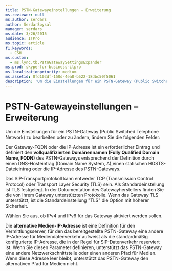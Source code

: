 ```yaml
---
title: PSTN-Gatewayeinstellungen – Erweiterung
ms.reviewer: null
ms.author: serdars
author: SerdarSoysal
manager: serdars
ms.date: 3/26/2015
audience: ITPro
ms.topic: article
f1.keywords:
  - CSH
ms.custom:
  - ms.lync.tb.PstnGatewaySettingsExpander
ms.prod: skype-for-business-itpro
ms.localizationpriority: medium
ms.assetid: 0fd103df-150d-4ea8-b522-18dbc50f5061
description: 'Um die Einstellungen für ein PSTN-Gateway (Public Switched Telephone Network) zu bearbeiten oder zu ändern, ändern Sie die folgenden Felder:'
---
```


# <a name="pstn-gateway-settings-expander"></a>PSTN-Gatewayeinstellungen – Erweiterung
 
Um die Einstellungen für ein PSTN-Gateway (Public Switched Telephone Network) zu bearbeiten oder zu ändern, ändern Sie die folgenden Felder:
  
Der Gateway-FQDN oder die IP-Adresse ist ein erforderlicher Eintrag und definiert den **vollqualifizierten Domänennamen (Fully Qualified Domain Name, FQDN)** des PSTN-Gateways entsprechend der Definition durch einen DNS-Hosteintrag (Domain Name System, A),einen statischen HOSTS-Dateieintrag oder die IP-Adresse des PSTN-Gateways.
  
Das SIP-Transportprotokoll kann entweder TCP (Transmission Control Protocol) oder Transport Layer Security (TLS) sein. Als Standardeinstellung ist TLS festgelegt. In der Dokumentation des Gatewayherstellers finden Sie die von Ihrem Gateway unterstützten Protokolle. Wenn das Gateway TLS unterstützt, ist die Standardeinstellung "TLS" die Option mit höherer Sicherheit.
  
Wählen Sie aus, ob IPv4 und IPv6 für das Gateway aktiviert werden sollen.
  
Die **alternative Medien-IP-Adresse** ist eine Definition für den Vermittlungsserver, für den das bereitgestellte PSTN-Gateway eine andere IP-Adresse für Mediendatenverkehr aufweist als die standardmäßig konfigurierte IP-Adresse, die in der Regel für SIP-Datenverkehr reserviert ist. Wenn Sie diesen Parameter definieren, unterstützt das PSTN-Gateway eine andere Netzwerkschnittstelle oder einen anderen Pfad für Medien. Wenn diese Adresse leer bleibt, unterstützt das PSTN-Gateway den alternativen Pfad für Medien nicht.
  

